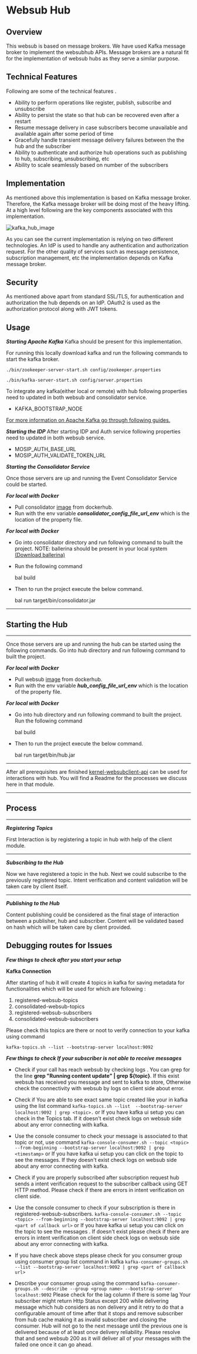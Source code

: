 # **Websub Hub**

## **Overview**

This websub is based on message brokers. We have used Kafka message broker to implement the websubhub APIs. Message brokers are a natural fit for the implementation of websub hubs as they serve a similar purpose.

## **Technical Features**

Following are some of the technical features .

 - Ability to perform operations like register, publish, subscribe and unsubscribe
 - Ability to persist the state so that hub can be recovered even after a restart
 - Resume message delivery in case subscribers become unavailable and available again after some period of time
 - Gracefully handle transient message delivery failures between the the hub and the subscriber
 - Ability to authenticate and authorize hub operations such as publishing to hub, subscribing, unsubscribing, etc
 - Ability to scale seamlessly based on number of the subscribers

## **Implementation**

As mentioned above this implementation is based on Kafka message broker. Therefore, the Kafka message broker will be doing most of the heavy lifting. At a high level following are the key components associated with this implementation.



![kafka_hub_image](design/_images/kafka_hub_image.png)

 

As you can see the current implementation is relying on two different technologies. An IdP is used to handle any authentication and authorization request.  For the other quality of services such as message persistence, subscription management, etc the implementation depends on Kafka message broker.


## **Security**

As mentioned above apart from standard SSL/TLS, for authentication and authorization the hub depends on an IdP.  OAuth2 is used as the authorization protocol along with JWT tokens.


## **Usage**


***Starting Apache Kafka***
Kafka should be present for this implementation.

For running this locally download kafka and run the following commands to start the kafka broker.

  

    ./bin/zookeeper-server-start.sh config/zookeeper.properties

    ./bin/kafka-server-start.sh config/server.properties

To integrate any kafka(either local or remote) with hub following properties need to updated in both websub and consolidator service.

 - KAFKA_BOOTSTRAP_NODE

[For more information on Apache Kafka go through following guides.](https://kafka.apache.org/)

***Starting the IDP***
After starting IDP and Auth service following properties need to updated in both websub service.

 - MOSIP_AUTH_BASE_URL
 - MOSIP_AUTH_VALIDATE_TOKEN_URL

  

***Starting the Consolidator Service***

Once those servers are up and running the Event Consolidator Service could be started. 

***For local with Docker*** 

 - Pull consolidator [image](https://hub.docker.com/r/mosipdev/consolidator-websub-service) from dockerhub.
 - Run with the env variable ***consolidator_config_file_url_env*** which is the location of the property file.
 
 ***For local with Docker*** 
 
 - Go into consolidator directory and run following command to built the project.
NOTE: ballerina should be present in your local system [(Download ballerina)](https://ballerina.io/downloads/)

 

 - Run the following command

    bal build

 - Then to run the project execute the below command.

    bal run target/bin/consolidator.jar

***

## Starting the Hub

***

Once those servers are up and running the hub can be started using the following commands. Go into hub directory and run following command to built the project.

  
***For local with Docker*** 

 - Pull websub [image](https://hub.docker.com/r/mosipdev/websub-service) from dockerhub.
 - Run with the env variable ***hub_config_file_url_env*** which is the location of the property file.
 
 ***For local with Docker*** 
 
 - Go into hub directory and run following command to built the project. Run the following command

     bal build

 - Then to run the project execute the below command.

    bal run target/bin/hub.jar

***

After all prerequisites are finished  [kernel-websubclient-api](https://github.com/mosip/commons/tree/master/kernel/kernel-websubclient-api) can be used for interactions with hub. You will find a Readme for the processes we discuss here in that module.

***

## Process

***

***Registering Topics***

First Interaction is by registering a topic in hub with help of the client module. 
***


***Subscribing to the Hub***

Now we have registered a topic in the hub. Next we could subscribe to the previously registered topic. Intent verification and content validation will be taken care by client itself.
***

***Publishing to the Hub***

Content publishing could be considered as the final stage of interaction between a publisher, hub and subscriber. Content will be validated based on hash which will be taken care by client provided.

## Debugging routes for Issues

 ***Few things to check after you start your setup*** 

**Kafka Connection**

  

After starting of hub it will create 4 topics in kafka for saving metadata for functionalities  which will be used for which are following :

 1. registered-websub-topics
 2. consolidated-websub-topics
 3. registered-websub-subscribers
 4. consolidated-websub-subscribers

Please check this topics are there or noot to verify connection to your kafka using command

    kafka-topics.sh --list --bootstrap-server localhost:9092



***Few things to check If your subscriber is not able to receive messages*** 

 
 - Check if your call has reach websub by checking logs . You can grep
   for the line  **grep "Running content update" | grep ${topic}**. If this exist websub has received you message and sent to kafka to store, Otherwise check the connectivity with websub by logs on client side about error.
   
 - Check if You are able to see exact same topic created like your in kafka
   using the list command `kafka-topics.sh --list  --bootstrap-server
   localhost:9092 | grep <topic>.` or If you have kafka ui setup you can check in the Topics tab. If it doesn't exist check logs on websub side about any error connecting with kafka.
   
 - Use the console consumer to check your message is  associated to that topic or not, use command `kafka-console-consumer.sh --topic <topic> --from-beginning --bootstrap-server localhost:9092 | grep <timestamp>` or If you have kafka ui setup you can click on the topic to see the messages. If they doesn't exist check logs on websub side about any error connecting with kafka.
 
 - Check if you are properly subscribed after subscription request hub sends a intent verification request to the subscriber callback using GET HTTP method. Please check if there are errors in intent verification on client side.
 
 - Use the console consumer to check if your subscription is there in registered-websub-subscribers. `kafka-console-consumer.sh --topic <topic> --from-beginning --bootstrap-server localhost:9092 | grep <part of callback url>` or If you have kafka ui setup you can click on the topic to see the messages . If doesn't exist please check if there are errors in intent verification on client side check logs on websub side about any error connecting with kafka.

 - If you have check above steps please check for you consumer group using consumer group list command in kafka `kafka-consumer-groups.sh  --list --bootstrap-server localhost:9092 | grep <part of callback url>` 

 - Describe your consumer group using the command  `kafka-consumer-groups.sh --describe --group <group name> --bootstrap-server localhost:9092` Please check for the lag column if there is some lag
 Your subscriber might return Http Status except 200 while delivering message which hub considers as non delivery and it retry to do that a configurable amount of time after that it stops and remove subscriber from hub cache making it as invalid subscriber and closing the consumer. Hub will not go to the next message until the previous one is delivered because of at least once delivery reliability. Please resolve that and send websub 200 as it will deliver all of your messages with the failed one once it can go ahead.    